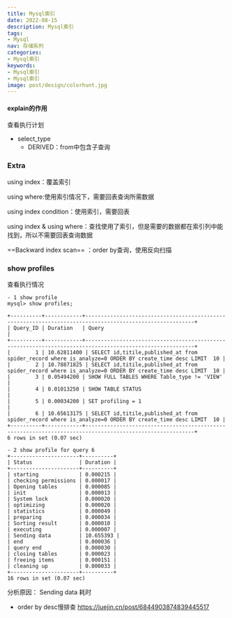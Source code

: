 ```yaml
---
title: Mysql索引
date: 2022-08-15
description: Mysql索引
tags:
- Mysql
nav: 存储系列
categories:
- Mysql索引
keywords:
- Mysql索引
- Mysql索引
image: post/design/colorhunt.jpg
---
```


#### explain的作用
查看执行计划

- select_type
    - DERIVED：from中包含子查询

### Extra
using index：覆盖索引

using where:使用索引情况下，需要回表查询所需数据

using index condition：使用索引，需要回表

using index & using where：查找使用了索引，但是需要的数据都在索引列中能找到，所以不需要回表查询数据

==Backward index scan== ：order by查询，使用反向扫描


### show profiles
查看执行情况
```
- 1 show profile
mysql> show profiles;

+----------+------------+---------------------------------------------------------------------------------------------------------+
| Query_ID | Duration   | Query                                                                                                   |
+----------+------------+---------------------------------------------------------------------------------------------------------+
|        1 | 10.62811400 | SELECT id,titile,published_at from spider_record where is_analyze=0 ORDER BY create_time desc LIMIT  10 |
|        2 | 10.78871825 | SELECT id,titile,published_at from spider_record where is_analyze=0 ORDER BY create_time desc LIMIT  10 |
|        3 | 0.05494200 | SHOW FULL TABLES WHERE Table_type != 'VIEW'                                                             |
|        4 | 0.01013250 | SHOW TABLE STATUS                                                                                       |
|        5 | 0.00034200 | SET profiling = 1                                                                                       |
|        6 | 10.65613175 | SELECT id,titile,published_at from spider_record where is_analyze=0 ORDER BY create_time desc LIMIT  10 |
+----------+------------+---------------------------------------------------------------------------------------------------------+
6 rows in set (0.07 sec)

- 2 show profile for query 6
+----------------------+----------+
| Status               | Duration |
+----------------------+----------+
| starting             | 0.000215 |
| checking permissions | 0.000017 |
| Opening tables       | 0.000085 |
| init                 | 0.000013 |
| System lock          | 0.000020 |
| optimizing           | 0.000020 |
| statistics           | 0.000049 |
| preparing            | 0.000034 |
| Sorting result       | 0.000010 |
| executing            | 0.000007 |
| Sending data         | 10.655393 |
| end                  | 0.000036 |
| query end            | 0.000030 |
| closing tables       | 0.000023 |
| freeing items        | 0.000151 |
| cleaning up          | 0.000033 |
+----------------------+----------+
16 rows in set (0.07 sec)

```
分析原因：  Sending data 耗时

- order by desc慢排查 https://juejin.cn/post/6844903874839445517